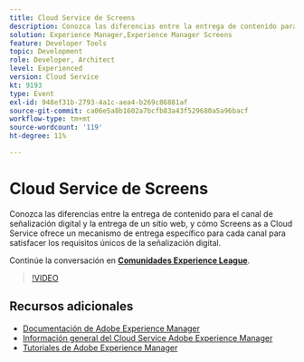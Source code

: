 ```yaml
---
title: Cloud Service de Screens
description: Conozca las diferencias entre la entrega de contenido para el canal de señalización digital y la entrega de un sitio web, y cómo Screens as a Cloud Service ofrece un mecanismo de entrega específico para cada canal para satisfacer los requisitos únicos de la señalización digital.
solution: Experience Manager,Experience Manager Screens
feature: Developer Tools
topic: Development
role: Developer, Architect
level: Experienced
version: Cloud Service
kt: 9193
type: Event
exl-id: 948ef31b-2793-4a1c-aea4-b269c86881af
source-git-commit: ca06e5a8b1602a7bcfb83a43f529680a5a96bacf
workflow-type: tm+mt
source-wordcount: '119'
ht-degree: 11%

---
```


# Cloud Service de Screens

Conozca las diferencias entre la entrega de contenido para el canal de señalización digital y la entrega de un sitio web, y cómo Screens as a Cloud Service ofrece un mecanismo de entrega específico para cada canal para satisfacer los requisitos únicos de la señalización digital.

Continúe la conversación en **[Comunidades Experience League](https://adobe.ly/3umX8Be)**.

>[!VIDEO](https://video.tv.adobe.com/v/337885/?quality=12&learn=on&hidetitle=true)

## Recursos adicionales

- [Documentación de Adobe Experience Manager ](https://experienceleague.adobe.com/docs/experience-manager-cloud-service.html?lang=es)
- [Información general del Cloud Service Adobe Experience Manager](https://experienceleague.adobe.com/docs/experience-manager-cloud-service/overview/home.html)
- [Tutoriales de Adobe Experience Manager](https://experienceleague.adobe.com/docs/experience-manager-tutorials.html)
